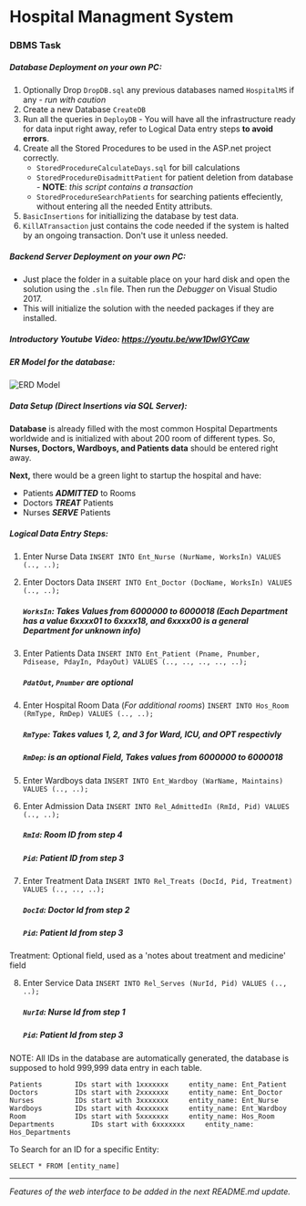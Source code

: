 # Hospital Managment System
### DBMS Task

##### Database Deployment on your own PC:

 1. Optionally Drop `DropDB.sql` any previous databases named `HospitalMS` if any - *run with caution*
 2. Create a new Database `CreateDB`
 3. Run all the queries in `DeployDB` - You will have all the infrastructure ready for data input right away, refer to Logical Data entry steps **to avoid errors**.
 4. Create all the Stored Procedures to be used in the ASP.net project correctly.
	 - `StoredProcedureCalculateDays.sql` for bill calculations
	 - `StoredProcedureDisadmittPatient` for patient deletion from database - **NOTE**: *this script contains a transaction* 
	 - `StoredProcedureSearchPatients` for searching patients effeciently, without entering all the needed Entity attributs.
 5.  `BasicInsertions` for initiallizing the database by test data.
 6. `KillATransaction` just contains the code needed if the system is halted by an ongoing transaction. Don't use it unless needed.

##### Backend Server Deployment on your own PC:

 - Just place the folder in a suitable place on your hard disk and open the solution using the `.sln` file. Then run the *Debugger* on Visual Studio 2017.
 - This will initialize the solution with the needed packages if they are installed.

##### Introductory Youtube Video: https://youtu.be/ww1DwIGYCaw

##### ER Model for the database:

![ERD Model](https://i.imgur.com/mMz6e2S.png)

##### Data Setup (Direct Insertions via SQL Server):

**Database** is already filled with the most common Hospital Departments worldwide and is initialized with about 200 room of different types. So, **Nurses, Doctors, Wardboys, and Patients data** should be entered right away.

**Next,** there would be a green light to startup the hospital and have:

 - Patients ***ADMITTED*** to Rooms
 - Doctors ***TREAT*** Patients
 - Nurses ***SERVE*** Patients  
 
##### Logical Data Entry Steps:

1. Enter Nurse Data
`INSERT INTO Ent_Nurse (NurName, WorksIn) VALUES (.., ..);`
2. Enter Doctors Data
`INSERT INTO Ent_Doctor (DocName, WorksIn) VALUES (.., ..);`

	##### `WorksIn`: Takes Values from 6000000 to 6000018 (Each Department has a value 6xxxx01 to 6xxxx18, and 6xxxx00 is a general Department for unknown info)

3. Enter Patients Data
`INSERT INTO Ent_Patient (Pname, Pnumber, Pdisease, PdayIn, PdayOut) VALUES (.., .., .., .., ..);`
	##### `PdatOut`, `Pnumber` are optional

4. Enter Hospital Room Data (*For additional rooms*)
`INSERT INTO Hos_Room (RmType, RmDep) VALUES (.., ..);`
	##### `RmType`: Takes values 1, 2, and 3 for Ward, ICU, and OPT respectivly
	##### `RmDep`: is an optional Field, Takes values from 6000000 to 6000018

5. Enter Wardboys data
`INSERT INTO Ent_Wardboy (WarName, Maintains) VALUES (.., ..);`

6. Enter Admission Data
`INSERT INTO Rel_AdmittedIn (RmId, Pid) VALUES (.., ..);`
	##### `RmId`: Room ID from step 4
	##### `Pid`: Patient ID from step 3

7. Enter Treatment Data
`INSERT INTO Rel_Treats (DocId, Pid, Treatment) VALUES (.., .., ..);`
	##### `DocId`: Doctor Id from step 2
	##### `Pid`: Patient Id from step 3
Treatment: Optional field, used as a 'notes about treatment and medicine' field

8. Enter Service Data
`INSERT INTO Rel_Serves (NurId, Pid) VALUES (.., ..);`
	##### `NurId`: Nurse Id from step 1
	##### `Pid`: Patient Id from step 3




NOTE: 	All IDs in the database are automatically generated, the database is supposed to hold 999,999 data entry in each table.

	Patients 		IDs start with 1xxxxxxx		entity_name: Ent_Patient
	Doctors			IDs start with 2xxxxxxx		entity_name: Ent_Doctor 
	Nurses   		IDs start with 3xxxxxxx		entity_name: Ent_Nurse 
	Wardboys 		IDs start with 4xxxxxxx		entity_name: Ent_Wardboy 
	Room     		IDs start with 5xxxxxxx		entity_name: Hos_Room 
	Departments 		IDs start with 6xxxxxxx		entity_name: Hos_Departments

To Search for an ID for a specific Entity:

    SELECT * FROM [entity_name]
------------------
*Features of the web interface to be added in the next README.md update.*
